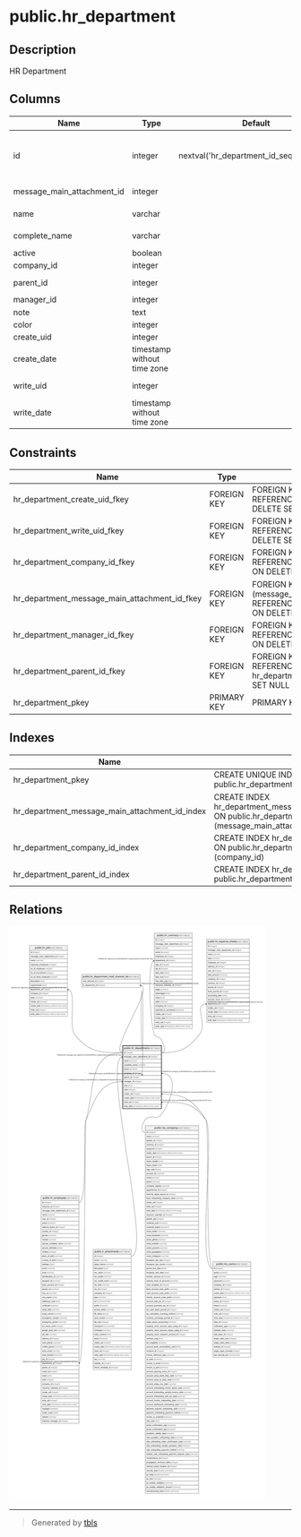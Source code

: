 # public.hr_department

## Description

HR Department

## Columns

| Name | Type | Default | Nullable | Children | Parents | Comment |
| ---- | ---- | ------- | -------- | -------- | ------- | ------- |
| id | integer | nextval('hr_department_id_seq'::regclass) | false | [public.hr_job](public.hr_job.md) [public.hr_employee](public.hr_employee.md) [public.hr_department](public.hr_department.md) [public.hr_department_mail_channel_rel](public.hr_department_mail_channel_rel.md) [public.hr_contract](public.hr_contract.md) [public.hr_expense_sheet](public.hr_expense_sheet.md) |  |  |
| message_main_attachment_id | integer |  | true |  | [public.ir_attachment](public.ir_attachment.md) | Main Attachment |
| name | varchar |  | false |  |  | Department Name |
| complete_name | varchar |  | true |  |  | Complete Name |
| active | boolean |  | true |  |  | Active |
| company_id | integer |  | true |  | [public.res_company](public.res_company.md) | Company |
| parent_id | integer |  | true |  | [public.hr_department](public.hr_department.md) | Parent Department |
| manager_id | integer |  | true |  | [public.hr_employee](public.hr_employee.md) | Manager |
| note | text |  | true |  |  | Note |
| color | integer |  | true |  |  | Color Index |
| create_uid | integer |  | true |  | [public.res_users](public.res_users.md) | Created by |
| create_date | timestamp without time zone |  | true |  |  | Created on |
| write_uid | integer |  | true |  | [public.res_users](public.res_users.md) | Last Updated by |
| write_date | timestamp without time zone |  | true |  |  | Last Updated on |

## Constraints

| Name | Type | Definition |
| ---- | ---- | ---------- |
| hr_department_create_uid_fkey | FOREIGN KEY | FOREIGN KEY (create_uid) REFERENCES res_users(id) ON DELETE SET NULL |
| hr_department_write_uid_fkey | FOREIGN KEY | FOREIGN KEY (write_uid) REFERENCES res_users(id) ON DELETE SET NULL |
| hr_department_company_id_fkey | FOREIGN KEY | FOREIGN KEY (company_id) REFERENCES res_company(id) ON DELETE SET NULL |
| hr_department_message_main_attachment_id_fkey | FOREIGN KEY | FOREIGN KEY (message_main_attachment_id) REFERENCES ir_attachment(id) ON DELETE SET NULL |
| hr_department_manager_id_fkey | FOREIGN KEY | FOREIGN KEY (manager_id) REFERENCES hr_employee(id) ON DELETE SET NULL |
| hr_department_parent_id_fkey | FOREIGN KEY | FOREIGN KEY (parent_id) REFERENCES hr_department(id) ON DELETE SET NULL |
| hr_department_pkey | PRIMARY KEY | PRIMARY KEY (id) |

## Indexes

| Name | Definition |
| ---- | ---------- |
| hr_department_pkey | CREATE UNIQUE INDEX hr_department_pkey ON public.hr_department USING btree (id) |
| hr_department_message_main_attachment_id_index | CREATE INDEX hr_department_message_main_attachment_id_index ON public.hr_department USING btree (message_main_attachment_id) |
| hr_department_company_id_index | CREATE INDEX hr_department_company_id_index ON public.hr_department USING btree (company_id) |
| hr_department_parent_id_index | CREATE INDEX hr_department_parent_id_index ON public.hr_department USING btree (parent_id) |

## Relations

![er](public.hr_department.svg)

---

> Generated by [tbls](https://github.com/k1LoW/tbls)
